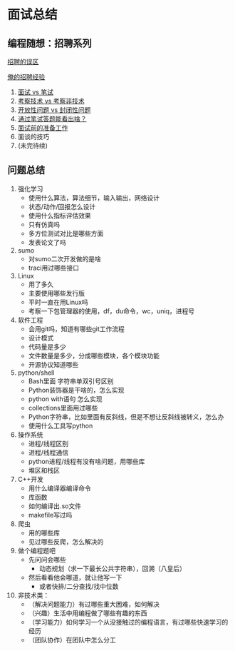 # 面试总结

## 编程随想：招聘系列

[招聘的误区](https://program-think.blogspot.com/2009/04/defect-of-hire.html)

[俺的招聘经验](https://program-think.blogspot.com/2011/03/hiring-experience-0.html#index)

1. [面试 vs 笔试](https://program-think.blogspot.com/2011/03/hiring-experience-1.html)
2. [考察技术 vs 考察非技术](https://program-think.blogspot.com/2011/03/hiring-experience-2.html)
3. [开放性问题 vs 封闭性问题](https://program-think.blogspot.com/2011/05/hiring-experience-3.html)
4. [通过笔试答题能看出啥？](https://program-think.blogspot.com/2011/11/hiring-experience-4.html)
5. [面试前的准备工作](https://program-think.blogspot.com/2012/12/hiring-experience-5.html)
6. 面谈的技巧
7. (未完待续)

## 问题总结

1. 强化学习
   - 使用什么算法，算法细节，输入输出，网络设计
   - 状态/动作/回报怎么设计
   - 使用什么指标评估效果
   - 只有仿真吗
   - 多方位测试对比是哪些方面
   - 发表论文了吗
2. sumo
   - 对sumo二次开发做的是啥
   - traci用过哪些接口
2. Linux
   - 用了多久
   - 主要使用哪些发行版
   - 平时一直在用Linux吗
   - 考察一下包管理器的使用，df，du命令，wc，uniq，进程号
3. 软件工程
   - 会用git吗，知道有哪些git工作流程
   - 设计模式
   - 代码量是多少
   - 文件数量是多少，分成哪些模块，各个模块功能
   - 开源协议知道哪些
3. python/shell
   - Bash里面 字符串单双引号区别
   - Python装饰器是干啥的，怎么实现
   - python with语句 怎么实现
   - collections里面用过哪些
   - Python字符串，比如里面有反斜线，但是不想让反斜线被转义，怎么办
   - 使用什么工具写python
4. 操作系统
   - 进程/线程区别
   - 进程/线程通信
   - python进程/线程有没有啥问题，用哪些库
   - 堆区和栈区
5. C++开发
   - 用什么编译器编译命令
   - 库函数
   - 如何编译出.so文件
   - makefile写过吗
6. 爬虫
   - 用的哪些库
   - 见过哪些反爬，怎么解决的
9. 做个编程题吧
   - 先问问会哪些
      - 动态规划（求一下最长公共字符串），回溯（八皇后）
   - 然后看看他会哪道，就让他写一下
      - 或者快排/二分查找/找中位数
8. 非技术类：
   - （解决问题能力）有过哪些重大困难，如何解决
   - （兴趣）生活中用编程做了哪些有趣的东西
   - （学习能力）如何学习一个从没接触过的编程语言，有过哪些快速学习的经历
   - （团队协作）在团队中怎么分工






